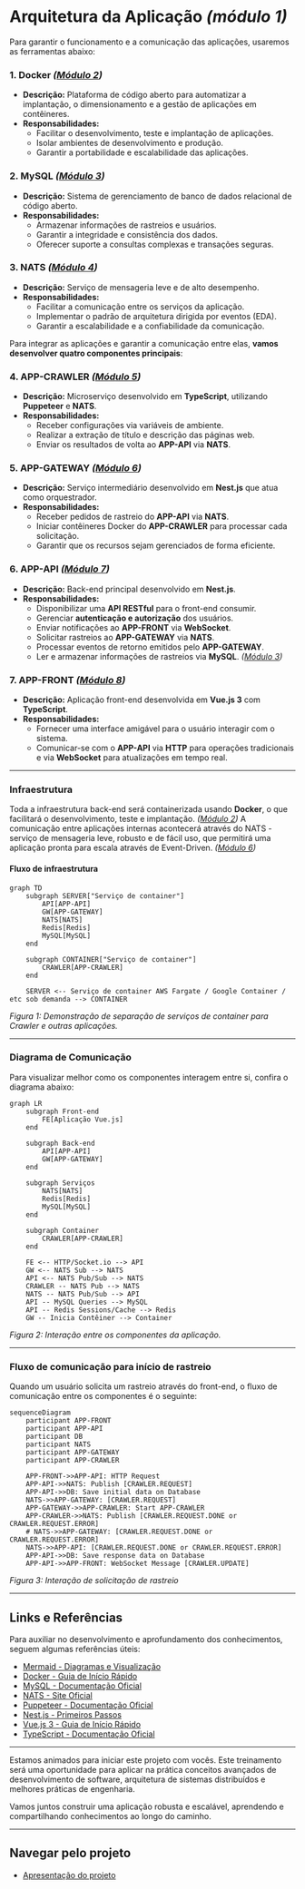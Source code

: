 # Arquitetura da Aplicação *(módulo 1)*

Para garantir o funcionamento e a comunicação das aplicações, usaremos as ferramentas abaixo: 

### 1. Docker *([Módulo 2](../dia2/README.md))*

- **Descrição:** Plataforma de código aberto para automatizar a implantação, o dimensionamento e a gestão de aplicações em contêineres.
- **Responsabilidades:**
  - Facilitar o desenvolvimento, teste e implantação de aplicações.
  - Isolar ambientes de desenvolvimento e produção.
  - Garantir a portabilidade e escalabilidade das aplicações.

### 2. MySQL *([Módulo 3](../dia3/README.md))*

- **Descrição:** Sistema de gerenciamento de banco de dados relacional de código aberto.
- **Responsabilidades:**
  - Armazenar informações de rastreios e usuários.
  - Garantir a integridade e consistência dos dados.
  - Oferecer suporte a consultas complexas e transações seguras.

### 3. NATS *([Módulo 4](../dia4/README.md))*

- **Descrição:** Serviço de mensageria leve e de alto desempenho.
- **Responsabilidades:**
  - Facilitar a comunicação entre os serviços da aplicação.
  - Implementar o padrão de arquitetura dirigida por eventos (EDA).
  - Garantir a escalabilidade e a confiabilidade da comunicação.

Para integrar as aplicações e garantir a comunicação entre elas, **vamos desenvolver quatro componentes principais**:

### 4. APP-CRAWLER *([Módulo 5](../dia5/README.md))*

- **Descrição:** Microserviço desenvolvido em **TypeScript**, utilizando **Puppeteer** e **NATS**.
- **Responsabilidades:**
  - Receber configurações via variáveis de ambiente.
  - Realizar a extração de título e descrição das páginas web.
  - Enviar os resultados de volta ao **APP-API** via **NATS**.

### 5. APP-GATEWAY *([Módulo 6](../dia6/README.md))*

- **Descrição:** Serviço intermediário desenvolvido em **Nest.js** que atua como orquestrador.
- **Responsabilidades:**
  - Receber pedidos de rastreio do **APP-API** via **NATS**.
  - Iniciar contêineres Docker do **APP-CRAWLER** para processar cada solicitação.
  - Garantir que os recursos sejam gerenciados de forma eficiente.

### 6. APP-API *([Módulo 7](../dia7/README.md))*

- **Descrição:** Back-end principal desenvolvido em **Nest.js**.
- **Responsabilidades:**
  - Disponibilizar uma **API RESTful** para o front-end consumir.
  - Gerenciar **autenticação e autorização** dos usuários.
  - Enviar notificações ao **APP-FRONT** via **WebSocket**.
  - Solicitar rastreios ao **APP-GATEWAY** via **NATS**.
  - Processar eventos de retorno emitidos pelo **APP-GATEWAY**.
  - Ler e armazenar informações de rastreios via **MySQL**. *([Módulo 3](../dia3/README.md))*

### 7. APP-FRONT *([Módulo 8](../dia8/README.md))*

- **Descrição:** Aplicação front-end desenvolvida em **Vue.js 3** com **TypeScript**.
- **Responsabilidades:**
  - Fornecer uma interface amigável para o usuário interagir com o sistema.
  - Comunicar-se com o **APP-API** via **HTTP** para operações tradicionais e via **WebSocket** para atualizações em tempo real.

---

### Infraestrutura

Toda a infraestrutura back-end será containerizada usando **Docker**, o que facilitará o desenvolvimento, teste e implantação. *([Módulo 2](../dia2/README.md))*
A comunicação entre aplicações internas acontecerá através do NATS - serviço de mensageria leve, robusto e de fácil uso, que permitirá uma aplicação pronta para escala através de Event-Driven. *([Módulo 6](../dia6/README.md))*

#### Fluxo de infraestrutura 

```mermaid
graph TD
    subgraph SERVER["Serviço de container"]
        API[APP-API]
        GW[APP-GATEWAY]
        NATS[NATS]
        Redis[Redis]
        MySQL[MySQL]
    end

    subgraph CONTAINER["Serviço de container"]
        CRAWLER[APP-CRAWLER]
    end

    SERVER <-- Serviço de container AWS Fargate / Google Container / etc sob demanda --> CONTAINER
```
*Figura 1: Demonstração de separação de serviços de container para Crawler e outras aplicações.*

---

### Diagrama de Comunicação

Para visualizar melhor como os componentes interagem entre si, confira o diagrama abaixo:

```mermaid
graph LR
    subgraph Front-end
        FE[Aplicação Vue.js]
    end

    subgraph Back-end
        API[APP-API]
        GW[APP-GATEWAY]
    end

    subgraph Serviços
        NATS[NATS]
        Redis[Redis]
        MySQL[MySQL]
    end

    subgraph Container
        CRAWLER[APP-CRAWLER]
    end

    FE <-- HTTP/Socket.io --> API
    GW <-- NATS Sub --> NATS
    API <-- NATS Pub/Sub --> NATS
    CRAWLER -- NATS Pub --> NATS
    NATS -- NATS Pub/Sub --> API
    API -- MySQL Queries --> MySQL
    API -- Redis Sessions/Cache --> Redis
    GW -- Inicia Contêiner --> Container
```
*Figura 2: Interação entre os componentes da aplicação.*

---

### Fluxo de comunicação para início de rastreio

Quando um usuário solicita um rastreio através do front-end, o fluxo de comunicação entre os componentes é o seguinte:

```mermaid 
sequenceDiagram
    participant APP-FRONT
    participant APP-API
    participant DB
    participant NATS
    participant APP-GATEWAY
    participant APP-CRAWLER
    
    APP-FRONT->>APP-API: HTTP Request
    APP-API->>NATS: Publish [CRAWLER.REQUEST]
    APP-API->>DB: Save initial data on Database
    NATS->>APP-GATEWAY: [CRAWLER.REQUEST]
    APP-GATEWAY->>APP-CRAWLER: Start APP-CRAWLER
    APP-CRAWLER->>NATS: Publish [CRAWLER.REQUEST.DONE or CRAWLER.REQUEST.ERROR]
    # NATS->>APP-GATEWAY: [CRAWLER.REQUEST.DONE or CRAWLER.REQUEST.ERROR]
    NATS->>APP-API: [CRAWLER.REQUEST.DONE or CRAWLER.REQUEST.ERROR]
    APP-API->>DB: Save response data on Database
    APP-API->>APP-FRONT: WebSocket Message [CRAWLER.UPDATE]
```
*Figura 3: Interação de solicitação de rastreio*

---

## Links e Referências

Para auxiliar no desenvolvimento e aprofundamento dos conhecimentos, seguem algumas referências úteis:

- [Mermaid - Diagramas e Visualização](https://mermaid.js.org/intro/)
- [Docker - Guia de Início Rápido](https://docs.docker.com/get-started/)
- [MySQL - Documentação Oficial](https://dev.mysql.com/doc/)
- [NATS - Site Oficial](https://nats.io/)
- [Puppeteer - Documentação Oficial](https://pptr.dev/)
- [Nest.js - Primeiros Passos](https://docs.nestjs.com/first-steps)
- [Vue.js 3 - Guia de Início Rápido](https://vuejs.org/guide/quick-start)
- [TypeScript - Documentação Oficial](https://www.typescriptlang.org/docs/)

---

Estamos animados para iniciar este projeto com vocês. Este treinamento será uma oportunidade para aplicar na prática conceitos avançados de desenvolvimento de software, arquitetura de sistemas distribuídos e melhores práticas de engenharia.

Vamos juntos construir uma aplicação robusta e escalável, aprendendo e compartilhando conhecimentos ao longo do caminho.

---

## Navegar pelo projeto
- [Apresentação do projeto](../README.md)